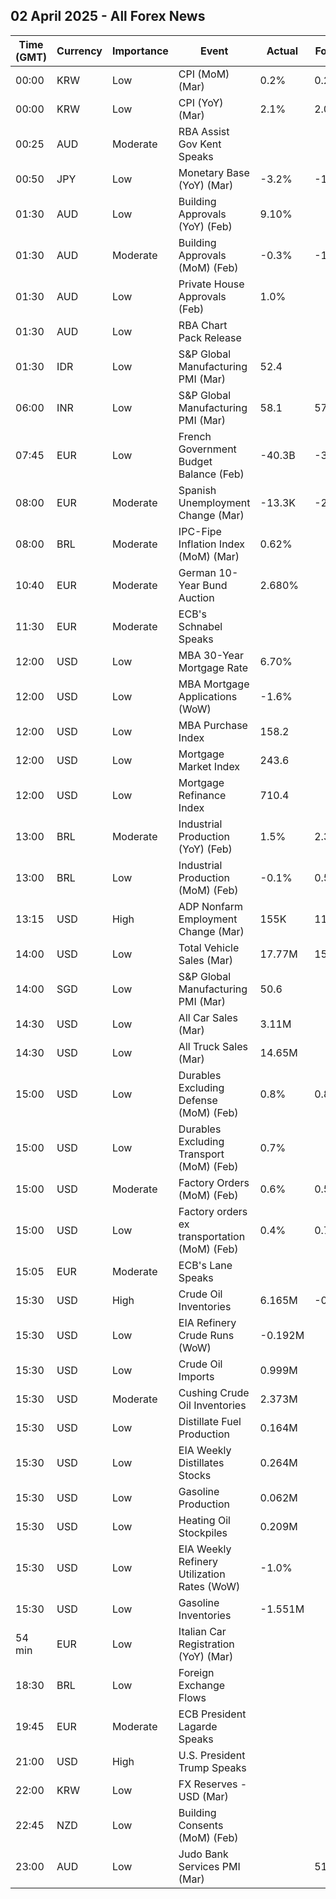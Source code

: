 ## 02 April 2025 - All Forex News

| Time (GMT) | Currency | Importance | Event | Actual | Forecast | Previous |
|------|----------|------------|-------|--------|----------|----------|
| 00:00 | KRW | Low | CPI (MoM) (Mar) | 0.2% | 0.2% | 0.3% |
| 00:00 | KRW | Low | CPI (YoY) (Mar) | 2.1% | 2.0% | 2.0% |
| 00:25 | AUD | Moderate | RBA Assist Gov Kent Speaks |  |  |  |
| 00:50 | JPY | Low | Monetary Base (YoY) (Mar) | -3.2% | -1.5% | -1.9% |
| 01:30 | AUD | Low | Building Approvals (YoY) (Feb) | 9.10% |  | 9.40% |
| 01:30 | AUD | Moderate | Building Approvals (MoM) (Feb) | -0.3% | -1.4% | 6.9% |
| 01:30 | AUD | Low | Private House Approvals (Feb) | 1.0% |  | 1.4% |
| 01:30 | AUD | Low | RBA Chart Pack Release |  |  |  |
| 01:30 | IDR | Low | S&P Global Manufacturing PMI (Mar) | 52.4 |  | 53.6 |
| 06:00 | INR | Low | S&P Global Manufacturing PMI (Mar) | 58.1 | 57.6 | 56.3 |
| 07:45 | EUR | Low | French Government Budget Balance (Feb) | -40.3B | -30.2B | -17.3B |
| 08:00 | EUR | Moderate | Spanish Unemployment Change (Mar) | -13.3K | -2.5K | -6.0K |
| 08:00 | BRL | Moderate | IPC-Fipe Inflation Index (MoM) (Mar) | 0.62% |  | 0.51% |
| 10:40 | EUR | Moderate | German 10-Year Bund Auction | 2.680% |  | 2.920% |
| 11:30 | EUR | Moderate | ECB's Schnabel Speaks |  |  |  |
| 12:00 | USD | Low | MBA 30-Year Mortgage Rate | 6.70% |  | 6.71% |
| 12:00 | USD | Low | MBA Mortgage Applications (WoW) | -1.6% |  | -2.0% |
| 12:00 | USD | Low | MBA Purchase Index | 158.2 |  | 155.8 |
| 12:00 | USD | Low | Mortgage Market Index | 243.6 |  | 247.5 |
| 12:00 | USD | Low | Mortgage Refinance Index | 710.4 |  | 752.4 |
| 13:00 | BRL | Moderate | Industrial Production (YoY) (Feb) | 1.5% | 2.3% | 1.3% |
| 13:00 | BRL | Low | Industrial Production (MoM) (Feb) | -0.1% | 0.5% | 0.0% |
| 13:15 | USD | High | ADP Nonfarm Employment Change (Mar) | 155K | 118K | 84K |
| 14:00 | USD | Low | Total Vehicle Sales (Mar) | 17.77M | 15.90M | 16.00M |
| 14:00 | SGD | Low | S&P Global Manufacturing PMI (Mar) | 50.6 |  | 50.7 |
| 14:30 | USD | Low | All Car Sales (Mar) | 3.11M |  | 2.95M |
| 14:30 | USD | Low | All Truck Sales (Mar) | 14.65M |  | 13.06M |
| 15:00 | USD | Low | Durables Excluding Defense (MoM) (Feb) | 0.8% | 0.8% | 0.8% |
| 15:00 | USD | Low | Durables Excluding Transport (MoM) (Feb) | 0.7% |  | 0.7% |
| 15:00 | USD | Moderate | Factory Orders (MoM) (Feb) | 0.6% | 0.5% | 1.8% |
| 15:00 | USD | Low | Factory orders ex transportation (MoM) (Feb) | 0.4% | 0.7% | 0.3% |
| 15:05 | EUR | Moderate | ECB's Lane Speaks |  |  |  |
| 15:30 | USD | High | Crude Oil Inventories | 6.165M | -0.400M | -3.341M |
| 15:30 | USD | Low | EIA Refinery Crude Runs (WoW) | -0.192M |  | 0.087M |
| 15:30 | USD | Low | Crude Oil Imports | 0.999M |  | 0.845M |
| 15:30 | USD | Moderate | Cushing Crude Oil Inventories | 2.373M |  | -0.755M |
| 15:30 | USD | Low | Distillate Fuel Production | 0.164M |  | -0.100M |
| 15:30 | USD | Low | EIA Weekly Distillates Stocks | 0.264M |  | -0.421M |
| 15:30 | USD | Low | Gasoline Production | 0.062M |  | -0.401M |
| 15:30 | USD | Low | Heating Oil Stockpiles | 0.209M |  | -0.035M |
| 15:30 | USD | Low | EIA Weekly Refinery Utilization Rates (WoW) | -1.0% |  | 0.1% |
| 15:30 | USD | Low | Gasoline Inventories | -1.551M |  | -1.446M |
| 54 min | EUR | Low | Italian Car Registration (YoY) (Mar) |  |  | -6.2% |
| 18:30 | BRL | Low | Foreign Exchange Flows |  |  | -3.664B |
| 19:45 | EUR | Moderate | ECB President Lagarde Speaks |  |  |  |
| 21:00 | USD | High | U.S. President Trump Speaks |  |  |  |
| 22:00 | KRW | Low | FX Reserves - USD (Mar) |  |  | 409.20B |
| 22:45 | NZD | Low | Building Consents (MoM) (Feb) |  |  | 2.6% |
| 23:00 | AUD | Low | Judo Bank Services PMI (Mar) |  | 51.2 | 50.8 |
